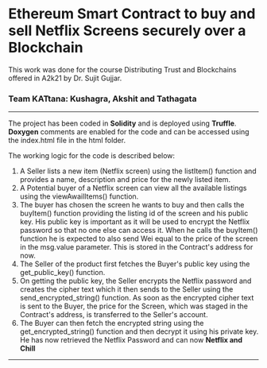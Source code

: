 # Ethereum Smart Contract to buy and sell Netflix Screens securely over a Blockchain
This work was done for the course Distributing Trust and Blockchains offered in A2k21 by Dr. Sujit Gujjar. 

### Team **KATtana**: Kushagra, Akshit and Tathagata
---

The project has been coded in **Solidity** and is deployed using **Truffle**. **Doxygen** comments are enabled for the code and can be accessed using the index.html file in the html folder.

The working logic for the code is described below:

1. A Seller lists a new item (Netflix screen) using the listItem() function and provides a name, description and price for the newly listed item.
2. A Potential buyer of a Netflix screen can view all the available listings using the viewAwailItems() function.
3. The buyer has chosen the screen he wants to buy and then calls the buyItem() function providing the listing id of the screen and his public key. His public key is important as it will be used to encrypt the Netflix password so that no one else can access it. When he calls the buyItem() function he is expected to also send Wei equal to the price of the screen in the msg.value parameter. This is stored in the Contract's address for now.
4. The Seller of the product first fetches the Buyer's public key using the get_public_key() function.
5. On getting the public key, the Seller encrypts the Netflix password and creates the cipher text which it then sends to the Seller using the send_encrypted_string() function. As soon as the encrypted cipher text is sent to the Buyer, the price for the Screen, which was staged in the Contract's address, is transferred to the Seller's account.
6. The Buyer can then fetch the encrypted string using the get_encrypted_string() function and then decrypt it using his private key. He has now retrieved the Netflix Password and can now **Netflix and Chill**
---







